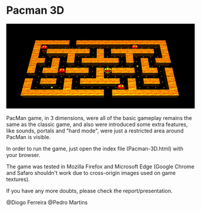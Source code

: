 # Pacman 3D

<p align="center">
    <img src="assets/game.png">
</p>


PacMan game, in 3 dimensions, were all of the basic gameplay remains the same as the classic game, and also were introduced some extra features, like sounds, portals and "hard mode", were just a restricted area around PacMan is visible. 

In order to run the game, just open the index file (Pacman-3D.html) with your browser.

The game was tested in Mozilla Firefox and Microsoft Edge (Google Chrome and Safaro shouldn't work due to cross-origin images used on game textures).

If you have any more doubts, please check the report/presentation.

@Diogo Ferreira
@Pedro Martins
